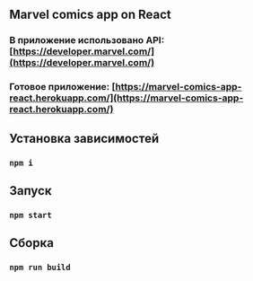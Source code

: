 ## Marvel comics app on React
### В приложение использовано API: [https://developer.marvel.com/](https://developer.marvel.com/)
### Готовое приложение: [https://marvel-comics-app-react.herokuapp.com/](https://marvel-comics-app-react.herokuapp.com/)
## Установка зависимостей 
### `npm i`
## Запуск
### `npm start`
## Сборка
### `npm run build`
